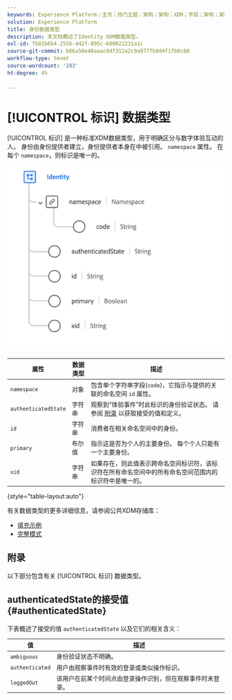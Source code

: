 ```yaml
---
keywords: Experience Platform；主页；热门主题；架构；架构；XDM；字段；架构；架构；身份；数据类型；数据类型；
solution: Experience Platform
title: 身份数据类型
description: 本文档概述了Identity XDM数据类型。
exl-id: fb02b6b4-255b-442f-895c-600022231a1c
source-git-commit: b66a50e40aaac8df312a2c9a977fb8d4f1fb0c80
workflow-type: tm+mt
source-wordcount: '283'
ht-degree: 4%

---
```


# [!UICONTROL 标识] 数据类型

[!UICONTROL 标识] 是一种标准XDM数据类型，用于明确区分与数字体验互动的人。 身份由身份提供者建立，身份提供者本身在中被引用。 `namespace` 属性。 在每个 `namespace`，则标识是唯一的。

<img src="../images/data-types/identity.png" width="550" /><br />

| 属性 | 数据类型 | 描述 |
| --- | --- | --- |
| `namespace` | 对象 | 包含单个字符串字段(`code`)，它指示与提供的关联的命名空间 `id` 属性。 |
| `authenticatedState` | 字符串 | 观察到“体验事件”时此标识的身份验证状态。 请参阅 [附录](#authenticatedState) 以获取接受的值和定义。 |
| `id` | 字符串 | 消费者在相关命名空间中的身份。 |
| `primary` | 布尔值 | 指示这是否为个人的主要身份。 每个个人只能有一个主要身份。 |
| `xid` | 字符串 | 如果存在，则此值表示跨命名空间标识符，该标识符在所有命名空间中的所有命名空间范围内的标识符中是唯一的。 |

{style="table-layout:auto"}

有关数据类型的更多详细信息，请参阅公共XDM存储库：

* [填充示例](https://github.com/adobe/xdm/blob/master/components/datatypes/identity.example.1.json)
* [完整模式](https://github.com/adobe/xdm/blob/master/components/datatypes/identity.schema.json)

## 附录

以下部分包含有关 [!UICONTROL 标识] 数据类型。

## authenticatedState的接受值 {#authenticatedState}

下表概述了接受的值 `authenticatedState` 以及它们的相关含义：

| 值 | 描述 |
| --- | --- |
| `ambiguous` | 身份验证状态不明确。 |
| `authenticated` | 用户由观察事件时有效的登录或类似操作标识。 |
| `loggedOut` | 该用户在前某个时间点由登录操作识别，但在观察事件时未登录。 |
